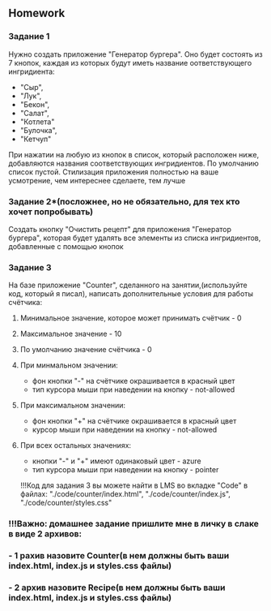 ## Homework

### Задание 1

Нужно создать приложение "Генератор бургера". Оно будет состоять из 7 кнопок,
каждая из которых будут иметь название оответствующего ингридиента:

- "Сыр",
- "Лук",
- "Бекон",
- "Салат",
- "Котлета"
- "Булочка",
- "Кетчуп"

При нажатии на любую из кнопок в список, который расположен ниже, добавляются названия соответствующих ингридиентов.
По умолчанию список пустой.
Стилизация приложения полностью на ваше усмотрение, чем интереснее сделаете, тем лучше

### Задание 2\*(посложнее, но не обязательно, для тех кто хочет попробывать)

Создать кнопку "Очистить рецепт" для приложения "Генератор бургера", которая будет удалять все элементы из списка ингридиентов, добавленные с помощью кнопок

### Задание 3

На базе приложение "Counter", сделанного на занятии,(используйте код, который я писал), написать дополнительные условия для работы счётчика:

1. Минимальное значение, которое может принимать счётчик - 0
2. Максимальное значение - 10
3. По умолчанию значение счётчика - 0
4. При минмальном значении:
   - фон кнопки "-" на счётчике окрашивается в красный цвет
   - тип курсора мыши при наведении на кнопку - not-allowed
5. При максимальном значении:
   - фон кнопки "+" на счётчике окрашивается в красный цвет
   - курсор мыши при наведении на кнопку - not-allowed
6. При всех остальных значениях:

   - кнопки "-" и "+" имеют одинаковый цвет - azure
   - тип курсора мыши при наведении на кнопку - pointer

   !!!Код для задания 3 вы можете найти в LMS во вкладке "Code" в файлах:
   "./code/counter/index.html",
   "./code/counter/index.js",
   "./code/counter/styles.css"

### !!!Важно: домашнее задание пришлите мне в личку в слаке в виде 2 архивов:

### - 1 рахив назовите Counter(в нем должны быть ваши index.html, index.js и styles.css файлы)

### - 2 архив назовите Recipe(в нем должны быть ваши index.html, index.js и styles.css файлы)
